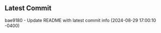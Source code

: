 
## Latest Commit
bae9180 - Update README with latest commit info (2024-08-29 17:00:10 -0400) <Yunxi-Zhou>
